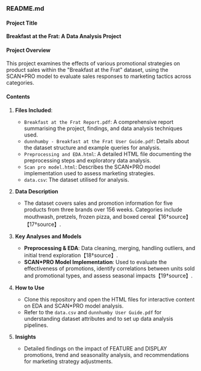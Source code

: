 ### README.md

#### Project Title
**Breakfast at the Frat: A Data Analysis Project**

#### Project Overview
This project examines the effects of various promotional strategies on product sales within the "Breakfast at the Frat" dataset, using the SCAN*PRO model to evaluate sales responses to marketing tactics across categories.

#### Contents
1. **Files Included**:
   - `Breakfast at the Frat Report.pdf`: A comprehensive report summarising the project, findings, and data analysis techniques used.
   - `dunnhumby - Breakfast at the Frat User Guide.pdf`: Details about the dataset structure and example queries for analysis.
   - `Preprocessing and EDA.html`: A detailed HTML file documenting the preprocessing steps and exploratory data analysis.
   - `Scan pro model.html`: Describes the SCAN*PRO model implementation used to assess marketing strategies.
   - `data.csv`: The dataset utilised for analysis.

2. **Data Description**
   - The dataset covers sales and promotion information for five products from three brands over 156 weeks. Categories include mouthwash, pretzels, frozen pizza, and boxed cereal【16†source】【17†source】.

3. **Key Analyses and Models**
   - **Preprocessing & EDA**: Data cleaning, merging, handling outliers, and initial trend exploration【18†source】.
   - **SCAN*PRO Model Implementation**: Used to evaluate the effectiveness of promotions, identify correlations between units sold and promotional types, and assess seasonal impacts【19†source】.

4. **How to Use**
   - Clone this repository and open the HTML files for interactive content on EDA and SCAN*PRO model analysis.
   - Refer to the `data.csv` and `dunnhumby User Guide.pdf` for understanding dataset attributes and to set up data analysis pipelines.

5. **Insights**
   - Detailed findings on the impact of FEATURE and DISPLAY promotions, trend and seasonality analysis, and recommendations for marketing strategy adjustments.

